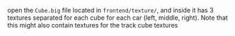 open the `Cube.big` file located in `frontend/texture/`, and inside it has 3 textures separated for each cube for each car 
(left, middle, right). Note that this might also contain textures for the track cube textures 
